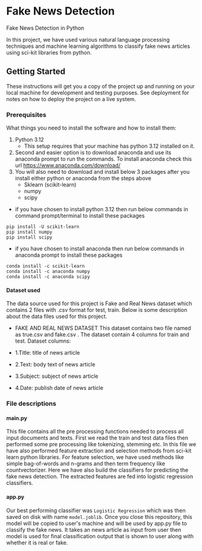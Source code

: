 # Fake News Detection

Fake News Detection in Python

In this project, we have used various natural language processing techniques and machine learning algorithms to classify fake news articles using sci-kit libraries from python. 

## Getting Started

These instructions will get you a copy of the project up and running on your local machine for development and testing purposes. See deployment for notes on how to deploy the project on a live system.

### Prerequisites

What things you need to install the software and how to install them:

1. Python 3.12 
   - This setup requires that your machine has python 3.12 installed on it.
2. Second and easier option is to download anaconda and use its anaconda prompt to run the commands. To install anaconda check this url https://www.anaconda.com/download/
3. You will also need to download and install below 3 packages after you install either python or anaconda from the steps above
   - Sklearn (scikit-learn)
   - numpy
   - scipy
   
  - if you have chosen to install python 3.12 then run below commands in command prompt/terminal to install these packages
   ```
   pip install -U scikit-learn
   pip install numpy
   pip install scipy
   ```
   - if you have chosen to install anaconda then run below commands in anaconda prompt to install these packages
   ```
   conda install -c scikit-learn
   conda install -c anaconda numpy
   conda install -c anaconda scipy
   ```
#### Dataset used
The data source used for this project is Fake and Real News dataset which contains 2 files with .csv format for test, train. Below is some description about the data files used for this project.
* FAKE AND REAL NEWS DATASET
This dataset contains two file named as true.csv and fake.csv .
The dataset contain 4 columns for train and test.
Dataset columns:

* 1.Title: title of news article
* 2.Text: body text of news article
* 3.Subject: subject of news article
* 4.Date: publish date of news article

### File descriptions

#### main.py
This file contains all the pre processing functions needed to process all input documents and texts. First we read the train and test data files then performed some pre processing like tokenizing, stemming etc. 
In this file we have also performed feature extraction and selection methods from sci-kit learn python libraries. For feature selection, we have used methods like simple bag-of-words and n-grams and then term frequency like countvectorizer.
Here we have also build the classifiers for predicting the fake news detection. The extracted features are fed into logistic regression classifiers. 
#### app.py
Our best performing classifier was ```Logistic Regression``` which was then saved on disk with name ```model.joblib```. Once you close this repository, this model will be copied to user's machine and will be used by app.py file to classify the fake news. It takes an news article as input from user then model is used for final classification output that is shown to user along with whether it is real or fake.
	
